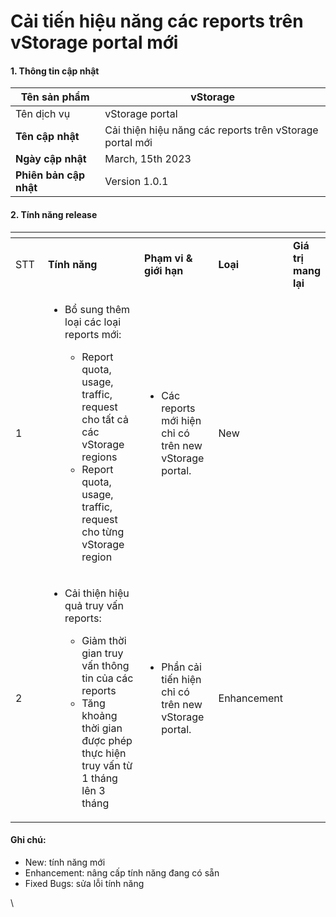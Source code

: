 # Cải tiến hiệu năng các reports trên vStorage portal mới

#### 1. Thông tin cập nhật <a href="#caitienhieunangcacreportstrenvstorageportalmoi-1.thongtincapnhat" id="caitienhieunangcacreportstrenvstorageportalmoi-1.thongtincapnhat"></a>

| **Tên sản phẩm**       | vStorage                                                 |
| ---------------------- | -------------------------------------------------------- |
| Tên dịch vụ            | vStorage portal                                          |
| **Tên cập nhật**       | Cải thiện hiệu năng các reports trên vStorage portal mới |
| **Ngày cập nhật**      | March, 15th 2023                                         |
| **Phiên bản cập nhật** | Version 1.0.1                                            |

#### 2. Tính năng release <a href="#caitienhieunangcacreportstrenvstorageportalmoi-2.tinhnangrelease" id="caitienhieunangcacreportstrenvstorageportalmoi-2.tinhnangrelease"></a>

<table data-header-hidden><thead><tr><th width="78"></th><th width="268"></th><th width="162"></th><th width="82"></th><th></th></tr></thead><tbody><tr><td>STT</td><td><strong>Tính năng</strong></td><td><strong>Phạm vi &#x26; giới hạn</strong></td><td><strong>Loại</strong></td><td><strong>Giá trị mang lại</strong></td></tr><tr><td>1</td><td><ul><li><p>Bổ sung thêm loại các loại reports mới:</p><ul><li>Report quota, usage, traffic, request cho tất cả các vStorage regions</li><li>Report quota, usage, traffic, request cho từng vStorage region</li></ul></li></ul></td><td><ul><li>Các reports mới hiện chỉ có trên new vStorage portal.</li></ul></td><td>New</td><td><br></td></tr><tr><td>2</td><td><ul><li><p>Cải thiện hiệu quả truy vấn reports:</p><ul><li>Giảm thời gian truy vấn thông tin của các reports</li><li>Tăng khoảng thời gian được phép thực hiện truy vấn từ 1 tháng lên 3 tháng</li></ul></li></ul></td><td><ul><li>Phần cải tiến hiện chỉ có trên new vStorage portal.</li></ul></td><td>Enhancement</td><td><br></td></tr></tbody></table>

#### **Ghi chú:** <a href="#caitienhieunangcacreportstrenvstorageportalmoi-ghichu" id="caitienhieunangcacreportstrenvstorageportalmoi-ghichu"></a>

* New: tính năng mới
* Enhancement: nâng cấp tính năng đang có sẵn
* Fixed Bugs: sửa lỗi tính năng

\
